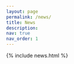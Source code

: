 ```yaml
---
layout: page
permalink: /news/
title: News
description: 
nav: true
nav_order: 1
---
```


<div class="news">
      {% include news.html %}
</div>
